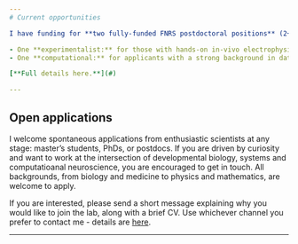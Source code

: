 ```yaml
---
# Current opportunities

I have funding for **two fully-funded FNRS postdoctoral positions** (2+1 years):

- One **experimentalist:** for those with hands-on in-vivo electrophysiology experience.
- One **computational:** for applicants with a strong background in data analysis or spiking neural network modeling.

[**Full details here.**](#)

---
```


## Open applications

I welcome spontaneous applications from enthusiastic scientists at any stage: master’s students, PhDs, or postdocs. If you are driven by curiosity and want to work at the intersection of developmental biology, systems and computatioanal neuroscience, you are encouraged to get in touch. All backgrounds, from biology and medicine to physics and mathematics, are welcome to apply.

If you are interested, please send a short message explaining why you would like to join the lab, along with a brief CV. Use whichever channel you prefer to contact me - details are [here](#).

---